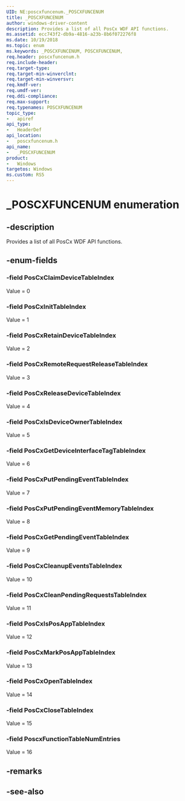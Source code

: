 ```yaml
---
UID: NE:poscxfuncenum._POSCXFUNCENUM
title: _POSCXFUNCENUM
author: windows-driver-content
description: Provides a list of all PosCx WDF API functions.
ms.assetid: ecc743f2-db9a-4816-a23b-8b6f072276f8
ms.date: 10/19/2018
ms.topic: enum
ms.keywords: _POSCXFUNCENUM, POSCXFUNCENUM, 
req.header: poscxfuncenum.h
req.include-header:
req.target-type:
req.target-min-winverclnt:
req.target-min-winversvr:
req.kmdf-ver:
req.umdf-ver:
req.ddi-compliance:
req.max-support:
req.typenames: POSCXFUNCENUM
topic_type: 
-	apiref
api_type: 
-	HeaderDef
api_location: 
-	poscxfuncenum.h
api_name: 
-	_POSCXFUNCENUM
product:
-   Windows
targetos: Windows
ms.custom: RS5
---
```


# _POSCXFUNCENUM enumeration

## -description

Provides a list of all PosCx WDF API functions.

## -enum-fields

### -field PosCxClaimDeviceTableIndex 

Value = 0

### -field PosCxInitTableIndex 

Value = 1

### -field PosCxRetainDeviceTableIndex 

Value = 2

### -field PosCxRemoteRequestReleaseTableIndex 

Value = 3

### -field PosCxReleaseDeviceTableIndex 

Value = 4

### -field PosCxIsDeviceOwnerTableIndex 

Value = 5

### -field PosCxGetDeviceInterfaceTagTableIndex 

Value = 6

### -field PosCxPutPendingEventTableIndex 

Value = 7

### -field PosCxPutPendingEventMemoryTableIndex 

Value = 8

### -field PosCxGetPendingEventTableIndex 

Value = 9

### -field PosCxCleanupEventsTableIndex 

Value = 10

### -field PosCxCleanPendingRequestsTableIndex 

Value = 11

### -field PosCxIsPosAppTableIndex 

Value = 12

### -field PosCxMarkPosAppTableIndex 

Value = 13

### -field PosCxOpenTableIndex 

Value = 14

### -field PosCxCloseTableIndex 

Value = 15

### -field PoscxFunctionTableNumEntries 

Value = 16

## -remarks

## -see-also
